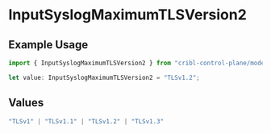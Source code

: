 # InputSyslogMaximumTLSVersion2

## Example Usage

```typescript
import { InputSyslogMaximumTLSVersion2 } from "cribl-control-plane/models/operations";

let value: InputSyslogMaximumTLSVersion2 = "TLSv1.2";
```

## Values

```typescript
"TLSv1" | "TLSv1.1" | "TLSv1.2" | "TLSv1.3"
```